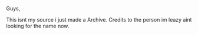 Guys,

This isnt my source i just made a Archive.
Credits to the person im leazy aint looking for the name now.
